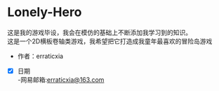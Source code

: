 # Lonely-Hero
这是我的游戏毕设，我会在模仿的基础上不断添加我学习到的知识。  
这是一个2D横板卷轴类游戏，我希望把它打造成我童年最喜欢的冒险岛游戏  
- 作者：erraticxia  
- [x] 日期  
-网易邮箱:erraticxia@163.com

